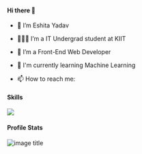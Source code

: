 #### Hi there 👋

<!--
**Eshitacodes/Eshitacodes** is a ✨ _special_ ✨ repository because its `README.md` (this file) appears on your GitHub profile.

Here are some ideas to get you started:

- 🔭 I’m currently working on ...
- 🌱 I’m currently learning ...
- 👯 I’m looking to collaborate on ...
- 🤔 I’m looking for help with ...
- 💬 Ask me about ...
- 📫 How to reach me: ...
- 😄 Pronouns: ...
- ⚡ Fun fact: ...
-->

- 🔭 I’m Eshita Yadav
  
- 👨🏽‍💻 I’m a IT Undergrad student at KIIT

- 🌱 I’m a Front-End Web Developer
- 🤖 I'm currently learning Machine Learning

- 📫 How to reach me: <a href = 'https://www.linkedin.com/in/eshita-yadav-490a5924b/'> <img width = '15px' align= 'center' src="https://raw.githubusercontent.com/rahulbanerjee26/githubAboutMeGenerator/main/icons/linked-in-alt.svg"/></a> <a href = 'https://www.github.com/eshitacodes'> <img width = '15px' align= 'center' src="https://raw.githubusercontent.com/rahulbanerjee26/githubAboutMeGenerator/main/icons/github.svg"/></a> 
  </h4>
  
<h4>Skills</h4>

<a href="https://skillicons.dev">
    <img src="https://skillicons.dev/icons?i=java,c,python,mysql,html,css,js,firebase,replit,git,github" />
  </a>

<h4>Profile Stats</h4>

![image title](https://komarev.com/ghpvc/?username=eshitacodes)
